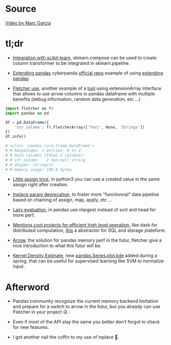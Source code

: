 # Source

[Video by Marc Garcia](https://www.youtube.com/watch?v=kUloTjPPgzU)

# tl;dr

+ [Integration with scikit-learn](https://youtu.be/kUloTjPPgzU?list=WL&t=1653), sklearn.compose can be used to create column transformer to be integrated in sklearn.pipeline.

+ [Extending pandas](https://youtu.be/kUloTjPPgzU?list=WL&t=1389) cyberpanda [official repo](https://github.com/ContinuumIO/cyberpandas) example of using [extending pandas](http://pandas-docs.github.io/pandas-docs-travis/extending.html#extension-types).

+ [Fletcher use](https://youtu.be/kUloTjPPgzU?list=WL&t=1551), another example of a [tool](https://github.com/xhochy/fletcher) using extensionArray interface that allows to use arrow columns in pandas dataframe with multiple benefits (debug information, random data generation, etc ...)

```python
import fletcher as fr
import pandas as pd

df = pd.DataFrame({
    'str_column': fr.FletcherArray(['Test', None, 'Strings'])
})
df.info()

# <class 'pandas.core.frame.DataFrame'>
# # RangeIndex: 3 entries, 0 to 2
# # Data columns (total 1 columns):
# # str_column    2 non-null string
# # dtypes: string(1)
# # memory usage: 108.0 bytes
```

+ [Little assign trick](https://youtu.be/kUloTjPPgzU?list=WL&t=1168), in python3 you can use a created value in the same assign right after creation.

+ [Inplace param deprecation](https://youtu.be/kUloTjPPgzU?list=WL&t=352), to foster more "functionnal" data pipeline based on chaining of assign, map, apply, etc ...

+ [Lazy evaluation](https://youtu.be/kUloTjPPgzU?list=WL&t=598), in pandas use nlargest instead of sort and head for more perf.

+ [Mentions cool projects for efficient high level operation](https://youtu.be/kUloTjPPgzU?list=WL&t=677), like dask for distributed computation, [Ibis](https://docs.ibis-project.org/) a abstractor for SQL and storage plateform.

+ [Arrow](https://youtu.be/kUloTjPPgzU?list=WL&t=1047), the solution for pandas memory perf in the futur, fletcher give a nice introduction to what this futur will be.

+ [Kernel Density Estimate](https://youtu.be/kUloTjPPgzU?list=WL&t=1611), new [pandas.Series.plot.kde](https://pandas.pydata.org/pandas-docs/stable/generated/pandas.DataFrame.plot.kde.html) added during a spring, that can be useful for supervised learning like SVM to normalize input.

# Afterword

+ Pandas'community recognize the current memory backend limitation and prepare for a switch to arrow in the futur, but you already can use Fletcher in your project :astonished: .

+ Even if most of the API stay the same you better don't forgot to check for new features.

+ I got another nail the coffin to my use of inplace :grimacing:.
